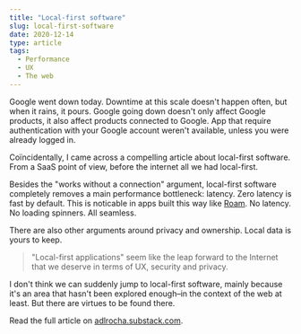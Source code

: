 ```yaml
---
title: "Local-first software"
slug: local-first-software
date: 2020-12-14
type: article
tags:
  - Performance
  - UX
  - The web
---
```


Google went down today. Downtime at this scale doesn't happen often, but when it rains, it pours. Google going down doesn't only affect Google products, it also affect products connected to Google. App that require authentication with your Google account weren't available, unless you were already logged in.

Coïncidentally, I came across a compelling article about local-first software. From a SaaS point of view, before the internet all we had local-first.

<!--more-->

Besides the "works without a connection" argument, local-first software completely removes a main performance bottleneck: latency. Zero latency is fast by default. This is noticable in apps built this way like [Roam](https://roamresearch.com). No latency. No loading spinners. All seamless.

There are also other arguments around privacy and ownership. Local data is yours to keep.

> "Local-first applications" seem like the leap forward to the Internet that we deserve in terms of UX, security and privacy.

I don't think we can suddenly jump to local-first software, mainly because it's an area that hasn't been explored enough–in the context of the web at least. But there are virtues to be found there.

Read the full article on [adlrocha.substack.com](https://adlrocha.substack.com/p/adlrocha-what-if-we-had-local-first).
